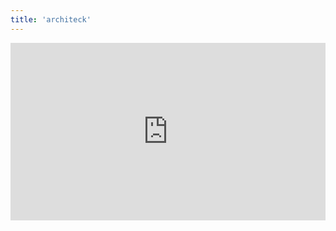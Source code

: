 ```yaml
---
title: 'architeck'
---
```


<div style="padding:56.25% 0 0 0;position:relative;"><iframe src="https://player.vimeo.com/video/399171633?byline=0&portrait=0" style="position:absolute;top:0;left:0;width:100%;height:100%;" frameborder="0" allow="autoplay; fullscreen" allowfullscreen></iframe></div><script src="https://player.vimeo.com/api/player.js"></script>
